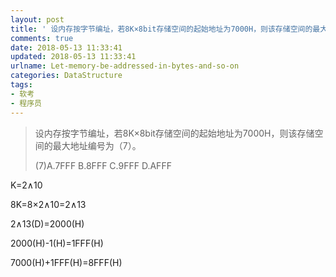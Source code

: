 ```yaml
---
layout: post
title: ' 设内存按字节编址，若8K×8bit存储空间的起始地址为7000H，则该存储空间的最大地址编号为 '
comments: true
date: 2018-05-13 11:33:41
updated: 2018-05-13 11:33:41
urlname: Let-memory-be-addressed-in-bytes-and-so-on
categories: DataStructure
tags:
- 软考
- 程序员
---
```


> 设内存按字节编址，若8K×8bit存储空间的起始地址为7000H，则该存储空间的最大地址编号为（7）。
>
> (7)A.7FFF               B.8FFF              C.9FFF              D.AFFF

K=2∧10 

8K=8×2∧10=2∧13 

2∧13(D)=2000(H) 

2000(H)-1(H)=1FFF(H) 

7000(H)+1FFF(H)=8FFF(H)  